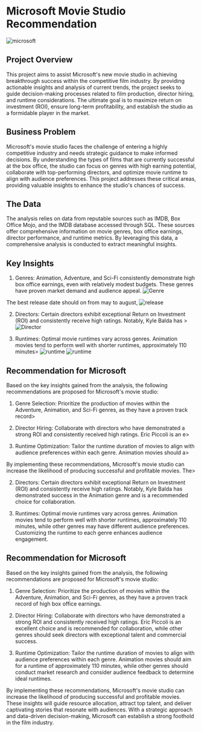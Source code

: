 # Microsoft Movie Studio Recommendation
![microsoft](images/microsoft.png)

## Project Overview

This project aims to assist Microsoft's new movie studio in achieving breakthrough success within the competitive film industry. By providing actionable insights and analysis of current trends, the project seeks to guide decision-making processes related to film production, director hiring, and runtime considerations. The ultimate goal is to maximize return on investment (ROI), ensure long-term profitability, and establish the studio as a formidable player in the market.

## Business Problem

Microsoft's movie studio faces the challenge of entering a highly competitive industry and needs strategic guidance to make informed decisions. By understanding the types of films that are currently successful at the box office, the studio can focus on genres with high earning potential, collaborate with top-performing directors, and optimize movie runtime to align with audience preferences. This project addresses these critical areas, providing valuable insights to enhance the studio's chances of success.

## The Data

The analysis relies on data from reputable sources such as IMDB, Box Office Mojo, and the IMDB database accessed through SQL. These sources offer comprehensive information on movie genres, box office earnings, director performance, and runtime metrics. By leveraging this data, a comprehensive analysis is conducted to extract meaningful insights.

## Key Insights

1. Genres: Animation, Adventure, and Sci-Fi consistently demonstrate high box office earnings, even with relatively modest budgets. These genres have proven market demand and audience appeal.
![Genre](images/Genres.png)

The best release date should on from may to august,
![release](images/time.png)

2. Directors: Certain directors exhibit exceptional Return on Investment (ROI) and consistently receive high ratings. Notably, Kyle Balda has >
![Director](images/directors.png)

3. Runtimes: Optimal movie runtimes vary across genres. Animation movies tend to perform well with shorter runtimes, approximately 110 minutes>
![runtime](images/runtime.png)
![runtime](images/runtime_box.png)

## Recommendation for Microsoft

Based on the key insights gained from the analysis, the following recommendations are proposed for Microsoft's movie studio:

1. Genre Selection: Prioritize the production of movies within the Adventure, Animation, and Sci-Fi genres, as they have a proven track record>

2. Director Hiring: Collaborate with directors who have demonstrated a strong ROI and consistently received high ratings. Eric Piccoli is an e>

3. Runtime Optimization: Tailor the runtime duration of movies to align with audience preferences within each genre. Animation movies should a>

By implementing these recommendations, Microsoft's movie studio can increase the likelihood of producing successful and profitable movies. The>



2. Directors: Certain directors exhibit exceptional Return on Investment (ROI) and consistently receive high ratings. Notably, Kyle Balda has demonstrated success in the Animation genre and is a recommended choice for collaboration.

3. Runtimes: Optimal movie runtimes vary across genres. Animation movies tend to perform well with shorter runtimes, approximately 110 minutes, while other genres may have different audience preferences. Customizing the runtime to each genre enhances audience engagement.

## Recommendation for Microsoft

Based on the key insights gained from the analysis, the following recommendations are proposed for Microsoft's movie studio:

1. Genre Selection: Prioritize the production of movies within the Adventure, Animation, and Sci-Fi genres, as they have a proven track record of high box office earnings.

2. Director Hiring: Collaborate with directors who have demonstrated a strong ROI and consistently received high ratings. Eric Piccoli is an excellent choice and is recommended for collaboration, while other genres should seek directors with exceptional talent and commercial success.

3. Runtime Optimization: Tailor the runtime duration of movies to align with audience preferences within each genre. Animation movies should aim for a runtime of approximately 110 minutes, while other genres should conduct market research and consider audience feedback to determine ideal runtimes.

By implementing these recommendations, Microsoft's movie studio can increase the likelihood of producing successful and profitable movies. These insights will guide resource allocation, attract top talent, and deliver captivating stories that resonate with audiences. With a strategic approach and data-driven decision-making, Microsoft can establish a strong foothold in the film industry.

